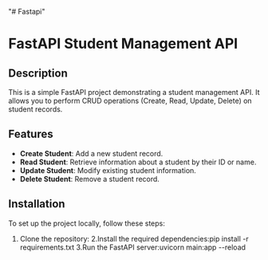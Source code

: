"# Fastapi" 
# FastAPI Student Management API



## Description

This is a simple FastAPI project demonstrating a student management API. It allows you to perform CRUD operations (Create, Read, Update, Delete) on student records.

## Features

- **Create Student**: Add a new student record.
- **Read Student**: Retrieve information about a student by their ID or name.
- **Update Student**: Modify existing student information.
- **Delete Student**: Remove a student record.



## Installation

To set up the project locally, follow these steps:

1. Clone the repository:
2.Install the required dependencies:pip install -r requirements.txt
3.Run the FastAPI server:uvicorn main:app --reload





